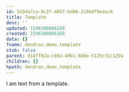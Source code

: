 ```yaml
---
id: 5d3da7ca-9c2f-4057-bd86-2c8bdf9edac0
title: Template
desc: ''
updated: 1596300806269
created: 1596300806269
data: {}
fname: dendron.demo.template
stub: false
parent: d14ff02a-c80a-49b1-886e-5125c31c129a
children: []
hpath: dendron.demo.template
---
```

I am text from a template.

